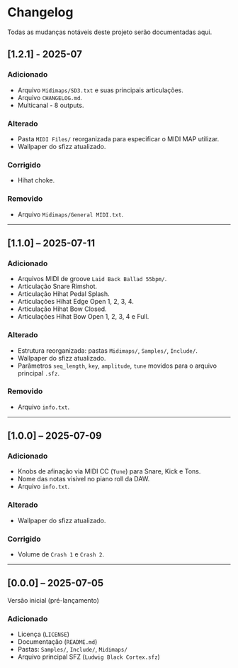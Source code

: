 # Changelog

Todas as mudanças notáveis deste projeto serão documentadas aqui.

## [1.2.1] - 2025-07

### Adicionado
- Arquivo `Midimaps/SD3.txt` e suas principais articulações.
- Arquivo `CHANGELOG.md`.
- Multicanal - 8 outputs.

### Alterado
- Pasta `MIDI Files/` reorganizada para especificar o MIDI MAP utilizar.
- Wallpaper do sfizz atualizado.

### Corrigido
- Hihat choke.

### Removido
- Arquivo `Midimaps/General MIDI.txt`.

---

## [1.1.0] – 2025-07-11

### Adicionado
- Arquivos MIDI de groove `Laid Back Ballad 55bpm/`.
- Articulação Snare Rimshot.
- Articulação Hihat Pedal Splash.
- Articulações Hihat Edge Open 1, 2, 3, 4.
- Articulação Hihat Bow Closed.
- Articulações Hihat Bow Open 1, 2, 3, 4 e Full.

### Alterado
- Estrutura reorganizada: pastas `Midimaps/`, `Samples/`, `Include/`.
- Wallpaper do sfizz atualizado.
- Parâmetros `seq_length`, `key`, `amplitude`, `tune` movidos para o arquivo principal `.sfz`.

### Removido
- Arquivo `info.txt`.

---

## [1.0.0] – 2025-07-09

### Adicionado
- Knobs de afinação via MIDI CC (`Tune`) para Snare, Kick e Tons.
- Nome das notas visível no piano roll da DAW.
- Arquivo `info.txt`.

### Alterado
- Wallpaper do sfizz atualizado.

### Corrigido
- Volume de `Crash 1` e `Crash 2`.

---

## [0.0.0] – 2025-07-05

Versão inicial (pré-lançamento)

### Adicionado
- Licença (`LICENSE`)
- Documentação (`README.md`)
- Pastas: `Samples/`, `Include/`, `Midimaps/`
- Arquivo principal SFZ (`Ludwig Black Cortex.sfz`)